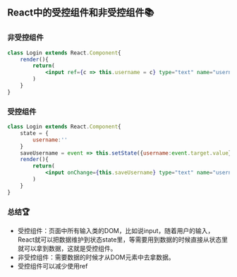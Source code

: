 ## React中的受控组件和非受控组件📚

### 非受控组件

```jsx
class Login extends React.Component{
	render(){
		return(
            <input ref={c => this.username = c} type="text" name="username"/>
		)
	}
}
```

### 受控组件

```jsx
class Login extends React.Component{
	state = {
		username:''
	}
	saveUsername = event => this.setState({username:event.target.value});
	render(){
		return(
            <input onChange={this.saveUsername} type="text" name="username"/>
		)
	}
}
```

### 总结🏆

* 受控组件：页面中所有输入类的DOM，比如说input，随着用户的输入，React就可以把数据维护到状态state里，等需要用到数据的时候直接从状态里就可以拿到数据，这就是受控组件。
* 非受控组件：需要数据的时候才从DOM元素中去拿数据。
* 受控组件可以减少使用ref

